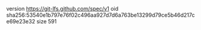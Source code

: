 version https://git-lfs.github.com/spec/v1
oid sha256:53540e1b797e76f02c496aa927d7d6a763be13299d79ce5b46d217ce69e23e32
size 591
